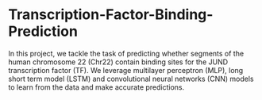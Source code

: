 # Transcription-Factor-Binding-Prediction
In this project, we tackle the task of predicting whether segments of the human chromosome 22 (Chr22) contain binding sites for the JUND transcription factor (TF). We leverage  multilayer perceptron (MLP), long short term model (LSTM) and convolutional neural networks (CNN) models to learn from the data and make accurate predictions.

